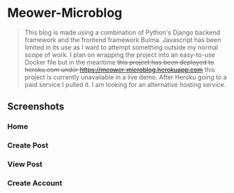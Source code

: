 # Meower-Microblog

> This blog is made using a combination of Python's Django backend framework and the frontend framework Bulma. Javascript has
> been limited in its use as I want to attempt something outside my normal scope of work.
> I plan on wrapping the project into an easy-to-use Docker file but in the meantime ~~this project has been deployed to heroku.com under
> https://meower-microblog.herokuapp.com~~ this project is currently unavailable in a live demo. After Heroku going to a paid service I pulled 
> it. I am looking for an alternative hosting service.

## Screenshots

### Home

### Create Post

### View Post

### Create Account